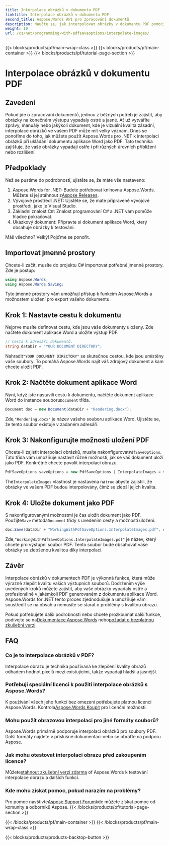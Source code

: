 ```yaml
---
title: Interpolace obrázků v dokumentu PDF
linktitle: Interpolace obrázků v dokumentu PDF
second_title: Aspose.Words API pro zpracování dokumentů
description: Naučte se, jak interpolovat obrázky v dokumentu PDF pomocí Aspose.Words for .NET, pomocí našeho podrobného průvodce. Snadno vylepšete kvalitu obrazu PDF.
weight: 10
url: /cs/net/programming-with-pdfsaveoptions/interpolate-images/
---
```


{{< blocks/products/pf/main-wrap-class >}}
{{< blocks/products/pf/main-container >}}
{{< blocks/products/pf/tutorial-page-section >}}

# Interpolace obrázků v dokumentu PDF

## Zavedení

Pokud jde o zpracování dokumentů, jednou z běžných potřeb je zajistit, aby obrázky na konečném výstupu vypadaly ostré a jasné. Ať už vytváříte zprávy, manuály nebo jakýkoli dokument, kde je vizuální kvalita zásadní, interpolace obrázků ve vašem PDF může mít velký význam. Dnes se ponoříme do toho, jak můžete použít Aspose.Words pro .NET k interpolaci obrázků při ukládání dokumentu aplikace Word jako PDF. Tato technika zajišťuje, že vaše obrázky vypadají ostře i při různých úrovních přiblížení nebo rozlišení.

## Předpoklady

Než se pustíme do podrobností, ujistěte se, že máte vše nastaveno:

1.  Aspose.Words for .NET: Budete potřebovat knihovnu Aspose.Words. Můžete si jej stáhnout z[Aspose Releases](https://releases.aspose.com/words/net/).
2. Vývojové prostředí .NET: Ujistěte se, že máte připravené vývojové prostředí, jako je Visual Studio.
3. Základní znalost C#: Znalost programování C# a .NET vám pomůže hladce pokračovat.
4. Ukázkový dokument: Připravte si dokument aplikace Word, který obsahuje obrázky k testování.

Máš všechno? Velký! Pojďme se ponořit.

## Importovat jmenné prostory

Chcete-li začít, musíte do projektu C# importovat potřebné jmenné prostory. Zde je postup:

```csharp
using Aspose.Words;
using Aspose.Words.Saving;
```

Tyto jmenné prostory vám umožňují přístup k funkcím Aspose.Words a možnostem uložení pro export vašeho dokumentu.

## Krok 1: Nastavte cestu k dokumentu

Nejprve musíte definovat cestu, kde jsou vaše dokumenty uloženy. Zde načtete dokument aplikace Word a uložíte výstup PDF.

```csharp
// Cesta k adresáři dokumentů.
string dataDir = "YOUR DOCUMENT DIRECTORY";
```

 Nahradit`"YOUR DOCUMENT DIRECTORY"` se skutečnou cestou, kde jsou umístěny vaše soubory. To pomáhá Aspose.Words najít váš zdrojový dokument a kam chcete uložit PDF.

## Krok 2: Načtěte dokument aplikace Word

 Nyní, když jste nastavili cestu k dokumentu, načtěte dokument aplikace Word do instance souboru`Document` třída.

```csharp
Document doc = new Document(dataDir + "Rendering.docx");
```

 Zde,`"Rendering.docx"` je název vašeho souboru aplikace Word. Ujistěte se, že tento soubor existuje v zadaném adresáři.

## Krok 3: Nakonfigurujte možnosti uložení PDF

Chcete-li zajistit interpolaci obrázků, musíte nakonfigurovat`PdfSaveOptions`. Tato třída vám umožňuje nastavit různé možnosti, jak se váš dokument uloží jako PDF. Konkrétně chcete povolit interpolaci obrazu.

```csharp
PdfSaveOptions saveOptions = new PdfSaveOptions { InterpolateImages = true };
```

 The`InterpolateImages` vlastnost je nastavena na`true` abyste zajistili, že obrázky ve vašem PDF budou interpolovány, čímž se zlepší jejich kvalita.

## Krok 4: Uložte dokument jako PDF

 S nakonfigurovanými možnostmi je čas uložit dokument jako PDF. Použijte`Save` metoda`Document` třídy s uvedením cesty a možností uložení.

```csharp
doc.Save(dataDir + "WorkingWithPdfSaveOptions.InterpolateImages.pdf", saveOptions);
```

 Zde,`"WorkingWithPdfSaveOptions.InterpolateImages.pdf"` je název, který chcete pro výstupní soubor PDF. Tento soubor bude obsahovat vaše obrázky se zlepšenou kvalitou díky interpolaci.

## Závěr

Interpolace obrázků v dokumentech PDF je výkonná funkce, která může výrazně zlepšit kvalitu vašich výstupních souborů. Dodržením výše uvedených kroků můžete zajistit, aby vaše obrázky vypadaly ostře a profesionálně v jakémkoli PDF generovaném z dokumentu aplikace Word. Aspose.Words for .NET tento proces zjednodušuje a umožňuje vám soustředit se na obsah a nemusíte se starat o problémy s kvalitou obrazu.

Pokud potřebujete další podrobnosti nebo chcete prozkoumat další funkce, podívejte se na[Dokumentace Aspose.Words](https://reference.aspose.com/words/net/) nebo[požádat o bezplatnou zkušební verzi](https://releases.aspose.com/).

## FAQ

### Co je to interpolace obrázků v PDF?

Interpolace obrazu je technika používaná ke zlepšení kvality obrazů odhadem hodnot pixelů mezi existujícími, takže vypadají hladší a jasnější.

### Potřebuji speciální licenci k použití interpolace obrázků s Aspose.Words?

 K používání všech jeho funkcí bez omezení potřebujete platnou licenci Aspose.Words. Kontrola[Aspose.Words Koupit](https://purchase.aspose.com/buy) pro licenční možnosti.

### Mohu použít obrazovou interpolaci pro jiné formáty souborů?

Aspose.Words primárně podporuje interpolaci obrázků pro soubory PDF. Další formáty najdete v příslušné dokumentaci nebo se obraťte na podporu Aspose.

### Jak mohu otestovat interpolaci obrazu před zakoupením licence?

 Můžete[stáhnout zkušební verzi zdarma](https://releases.aspose.com/) of Aspose.Words k testování interpolace obrazu a dalších funkcí.

### Kde mohu získat pomoc, pokud narazím na problémy?

 Pro pomoc navštivte[Aspose Support Forum](https://forum.aspose.com/c/words/8)kde můžete získat pomoc od komunity a odborníků Aspose.
{{< /blocks/products/pf/tutorial-page-section >}}

{{< /blocks/products/pf/main-container >}}
{{< /blocks/products/pf/main-wrap-class >}}

{{< blocks/products/products-backtop-button >}}
